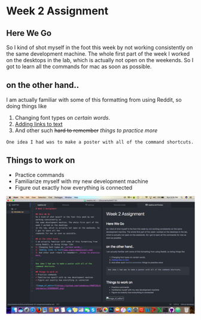 # Week 2 Assignment

## Here We Go
So I kind of shot myself in the foot this week by not working consistently on
the same development machine. The whole first part of the week I worked on the desktops
in the lab, which is actually not open on the weekends. So I got to learn all the
commands for mac as soon as possible.

## on the other hand..
I am actually familiar with some of this formatting from using Reddit, so doing things like
1. Changing font types on _certain words_.
2. [Adding links to text](www.isguccimaneinjail.com)
3. And other such ~~hard to remember~~ _things to practice more_

```
One idea I had was to make a poster with all of the command shortcuts.
```
## Things to work on
* Practice commands
* Familiarize myself with my new development machine
* Figure out exactly how everything is connected

![image_of_editor1](./screen_shot_2.png)
